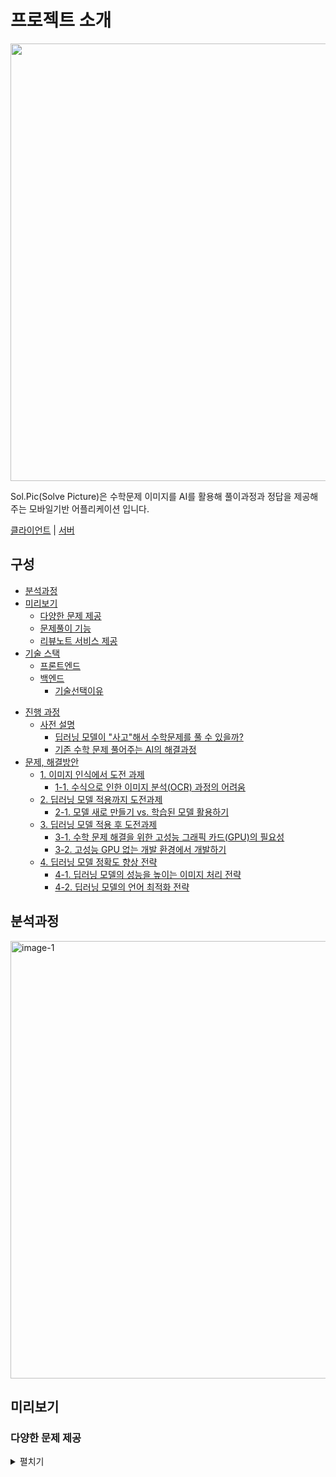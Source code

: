 # 프로젝트 소개

<div align = "left">
<img width="700" src="https://github.com/user-attachments/assets/984574f0-565e-4b54-8cca-b869b161389d" />
<br>
<p>
Sol.Pic(Solve Picture)은 수학문제 이미지를 AI를 활용해 풀이과정과 정답을 제공해주는 모바일기반 어플리케이션 입니다.
</p>
<a href="https://github.com/SolPict/SolPict-server">클라이언트</a> |
<a href="https://github.com/SolPict/SolPict-server">서버</a> 
</div>

## 구성

<!-- toc -->

- [분석과정](#%EB%B6%84%EC%84%9D%EA%B3%BC%EC%A0%95)
- [미리보기](#%EB%AF%B8%EB%A6%AC%EB%B3%B4%EA%B8%B0)
  - [다양한 문제 제공](#%EB%8B%A4%EC%96%91%ED%95%9C-%EB%AC%B8%EC%A0%9C-%EC%A0%9C%EA%B3%B5)
  - [문제풀이 기능](#%EB%AC%B8%EC%A0%9C%ED%92%80%EC%9D%B4-%EA%B8%B0%EB%8A%A5)
  - [리뷰노트 서비스 제공](#%EB%A6%AC%EB%B7%B0%EB%85%B8%ED%8A%B8-%EC%84%9C%EB%B9%84%EC%8A%A4-%EC%A0%9C%EA%B3%B5)
- [기술 스택](#%EA%B8%B0%EC%88%A0-%EC%8A%A4%ED%83%9D)
  - [프론트엔드](#%ED%94%84%EB%A1%A0%ED%8A%B8%EC%97%94%EB%93%9C)
  - [백엔드](#%EB%B0%B1%EC%97%94%EB%93%9C)
    - [기술선택이유](#%EA%B8%B0%EC%88%A0%EC%84%A0%ED%83%9D%EC%9D%B4%EC%9C%A0)

* [진행 과정](#%EC%A7%84%ED%96%89-%EA%B3%BC%EC%A0%95)
  - [사전 설명](#%EC%82%AC%EC%A0%84-%EC%84%A4%EB%AA%85)
    - [딥러닝 모델이 "사고"해서 수학문제를 풀 수 있을까?](#%EB%94%A5%EB%9F%AC%EB%8B%9D-%EB%AA%A8%EB%8D%B8%EC%9D%B4-%EC%82%AC%EA%B3%A0%ED%95%B4%EC%84%9C-%EC%88%98%ED%95%99%EB%AC%B8%EC%A0%9C%EB%A5%BC-%ED%92%80-%EC%88%98-%EC%9E%88%EC%9D%84%EA%B9%8C)
    - [기존 수학 문제 풀어주는 AI의 해결과정](#%EA%B8%B0%EC%A1%B4-%EC%88%98%ED%95%99-%EB%AC%B8%EC%A0%9C-%ED%92%80%EC%96%B4%EC%A3%BC%EB%8A%94-ai%EC%9D%98-%ED%95%B4%EA%B2%B0%EA%B3%BC%EC%A0%95)
* [문제, 해결방안](#%EB%AC%B8%EC%A0%9C-%ED%95%B4%EA%B2%B0%EB%B0%A9%EC%95%88)
  - [1. 이미지 인식에서 도전 과제](#1-%EC%9D%B4%EB%AF%B8%EC%A7%80-%EC%9D%B8%EC%8B%9D%EC%97%90%EC%84%9C-%EB%8F%84%EC%A0%84-%EA%B3%BC%EC%A0%9C)
    - [1-1. 수식으로 인한 이미지 분석(OCR) 과정의 어려움](#1-1-%EC%88%98%EC%8B%9D%EC%9C%BC%EB%A1%9C-%EC%9D%B8%ED%95%9C-%EC%9D%B4%EB%AF%B8%EC%A7%80-%EB%B6%84%EC%84%9Docr-%EA%B3%BC%EC%A0%95%EC%9D%98-%EC%96%B4%EB%A0%A4%EC%9B%80)
  - [2. 딥러닝 모델 적용까지 도전과제](#2-%EB%94%A5%EB%9F%AC%EB%8B%9D-%EB%AA%A8%EB%8D%B8-%EC%A0%81%EC%9A%A9%EA%B9%8C%EC%A7%80-%EB%8F%84%EC%A0%84%EA%B3%BC%EC%A0%9C)
    - [2-1. 모델 새로 만들기 vs. 학습된 모델 활용하기](#2-1-%EB%AA%A8%EB%8D%B8-%EC%83%88%EB%A1%9C-%EB%A7%8C%EB%93%A4%EA%B8%B0-vs-%ED%95%99%EC%8A%B5%EB%90%9C-%EB%AA%A8%EB%8D%B8-%ED%99%9C%EC%9A%A9%ED%95%98%EA%B8%B0)
  - [3. 딥러닝 모델 적용 후 도전과제](#3-%EB%94%A5%EB%9F%AC%EB%8B%9D-%EB%AA%A8%EB%8D%B8-%EC%A0%81%EC%9A%A9-%ED%9B%84-%EB%8F%84%EC%A0%84%EA%B3%BC%EC%A0%9C)
    - [3-1. 수학 문제 해결을 위한 고성능 그래픽 카드(GPU)의 필요성](#3-1-%EC%88%98%ED%95%99-%EB%AC%B8%EC%A0%9C-%ED%95%B4%EA%B2%B0%EC%9D%84-%EC%9C%84%ED%95%9C-%EA%B3%A0%EC%84%B1%EB%8A%A5-%EA%B7%B8%EB%9E%98%ED%94%BD-%EC%B9%B4%EB%93%9Cgpu%EC%9D%98-%ED%95%84%EC%9A%94%EC%84%B1)
    - [3-2. 고성능 GPU 없는 개발 환경에서 개발하기](#3-2-%EA%B3%A0%EC%84%B1%EB%8A%A5-gpu-%EC%97%86%EB%8A%94-%EA%B0%9C%EB%B0%9C-%ED%99%98%EA%B2%BD%EC%97%90%EC%84%9C-%EA%B0%9C%EB%B0%9C%ED%95%98%EA%B8%B0)
  - [4. 딥러닝 모델 정확도 향상 전략](#4-%EB%94%A5%EB%9F%AC%EB%8B%9D-%EB%AA%A8%EB%8D%B8-%EC%A0%95%ED%99%95%EB%8F%84-%ED%96%A5%EC%83%81-%EC%A0%84%EB%9E%B5)
    - [4-1. 딥러닝 모델의 성능을 높이는 이미지 처리 전략](#4-1-%EB%94%A5%EB%9F%AC%EB%8B%9D-%EB%AA%A8%EB%8D%B8%EC%9D%98-%EC%84%B1%EB%8A%A5%EC%9D%84-%EB%86%92%EC%9D%B4%EB%8A%94-%EC%9D%B4%EB%AF%B8%EC%A7%80-%EC%B2%98%EB%A6%AC-%EC%A0%84%EB%9E%B5)
    - [4-2. 딥러닝 모델의 언어 최적화 전략](#4-2-%EB%94%A5%EB%9F%AC%EB%8B%9D-%EB%AA%A8%EB%8D%B8%EC%9D%98-%EC%96%B8%EC%96%B4-%EC%B5%9C%EC%A0%81%ED%99%94-%EC%A0%84%EB%9E%B5)

<!-- tocstop -->

## 분석과정

<div align="left">
<img width="700" alt="image-1" src="https://github.com/user-attachments/assets/7daf2431-ab11-4321-967f-ce1086d92cf6">   
</div>

## 미리보기

### 다양한 문제 제공

<details>
<summary>펼치기</summary>
<div markdown="1">
<details>
<summary>펼치기</summary>
<div markdown="1">
<div align="left">
<img src="https://github.com/user-attachments/assets/65386a10-6372-42cd-9898-4dcc187182af"  width="200" height="400" />
</div>
</div>
</details>

### 문제풀이 기능

<details>
<summary>펼치기</summary>
<div markdown="2">
<div align="left">
<img src="https://github.com/user-attachments/assets/bac8d9ca-2778-472a-9762-30069dc7d327"  width="200" height="400" />
<img src="https://github.com/user-attachments/assets/86cb313c-b7a3-4a3a-8cdc-c979ea2cf27b"  width="200" height="400" />
</div>
</div>
</details>

### 리뷰노트 서비스 제공

<details>
<summary>펼치기</summary>
<div markdown="3">
<details>
<summary>펼치기</summary>
<div markdown="3">
<div align="left">
<img src="https://github.com/user-attachments/assets/92274187-b471-4a08-add5-163542f834b7"  width="200" height="400" />
<img src="https://github.com/user-attachments/assets/c1fe6738-28f7-4982-8238-242166891660"  width="200" height="400" />
<img src="https://github.com/user-attachments/assets/b56e6e2f-93ba-4b6d-bb96-3a5dc28f2dab"  width="200" height="400" />
</div>
</details>

</div>

## 기술 스택

### 프론트엔드

<div align="left">
<a href="https://github.com/msdio/stackticon"><img src="https://firebasestorage.googleapis.com/v0/b/stackticon-81399.appspot.com/o/images%2F1729064190666?alt=media&token=ee57095c-a352-4385-ad04-b6b2fe07ae55" alt="프론트엔드" /></a>
</div>
<div align="left">
<a href="https://github.com/msdio/stackticon"><img src="https://firebasestorage.googleapis.com/v0/b/stackticon-81399.appspot.com/o/images%2F1729064190666?alt=media&token=ee57095c-a352-4385-ad04-b6b2fe07ae55" alt="프론트엔드" /></a>
</div>

### 백엔드

<div align="left">
<a href="https://github.com/msdio/stackticon"><img src="https://firebasestorage.googleapis.com/v0/b/stackticon-81399.appspot.com/o/images%2F1729064135249?alt=media&token=0a739831-764a-4485-a2b0-3bff371a377f" alt="백엔드" /></a>
</div>
<div align="left">
<a href="https://github.com/msdio/stackticon"><img src="https://firebasestorage.googleapis.com/v0/b/stackticon-81399.appspot.com/o/images%2F1729064135249?alt=media&token=0a739831-764a-4485-a2b0-3bff371a377f" alt="백엔드" /></a>
</div>

#### 기술선택이유

- **모바일 ✓** vs 웹

- 프로젝트의 메인기능인 이미지를 찍어서 문제를 해결하는 과정을 거치므로 유저입장에서 쉽게 이미지를 찍을 수 있는 **모바일** 기술을 선택하였습니다.
- 모바일일 경우 좀 더 유연한 환경에서 서비스를 제공받을 수 있기 때문에 사용자 경험을 극대화하기 위해 **모바일** 기술을 선택하였습니다.

- **Expo ✓** vs Cli

- 짧은 프로젝트 기한 동안 여러 가지를 구현해야 하는 입장으로써 다양한 API와 Expo Go라는 앱을 제공해 주어 개발을 용이하게 도와주기 때문에 **Expo**를 선택하였습니다.
- 모바일 플랫폼 환경에서 처음으로 개발해 보기 때문에 초기세팅과 빌드 및 배포 그리고 학습적인 측면에서 좀 더 간편하기 때문에
  **Expo**를 선택하였습니다.

- **Python ✓** vs Javascript

- 프로젝트에서 딥러닝 모델을 사용해야 해야 해서 pytorch 또는 TensorFlow가 꼭 필요한 상황이었기 때문에 **Python**언어를 선택하였습니다.
- 그 외에도 수식 관련 다룰 수 있는 SymPy, 이미지 처리(OCR) 관련해서도 OpenCV, EasyOCR 등 데이터를 조작하고 다룰 수 있게 도와주는 라이브러리들이 많았기 때문에 **Python**언어를 선택하였습니다.

- **S3 ✓**
- 기존 데이터베이스(MongoDB)가 있지만 프로젝트 특성상 이미지라는 용량이 큰 파일을 다루기 때문에 대용량의 데이터를 다루기 용이한 **S3**을 선택하였습니다.
- 클라이언트 측에서도 쉽게 접근할 수 있는 기능을 제공해 주기 때문에 서버의 부담을 줄일 수 있고 요청 또한 서버와 병렬적으로 보내서 작업할 수 있기 때문에 **S3**을 선택하였습니다.

# 진행 과정

총 프로젝트 기간: 9월 2일 ~ 10월 2일

| **주차**  | **계획**                                                                                                                                                                                             |
| --------- | ---------------------------------------------------------------------------------------------------------------------------------------------------------------------------------------------------- |
| **1주차** | - 아이디어 선정<br> - 선정된 아이디어 기술 스택 결정 및 검증                                                                                                                                         |
| **2주차** | - Expo 이용한 새로운 플랫폼(모바일) 정적페이지 구현<br> - 이미지 분석(OCR) 기술 구현 가능 여부 판단 -> API 사용으로 결론<br> - 딥러닝 모델 구현 가능 여부 판단 -> 학습된 딥러닝 모델 가져오기로 결론 |
| **3주차** | - 프로젝트에 적합한 이미지 분석(OCR) API 탐색 및 적용<br> - 프로젝트에 적합한 딥러닝 모델 탐색 및 적용                                                                                               |
| **4주차** | - 새로운 환경(FastAPI) 서버 CRUD 구현<br> - 클라이언트측 UI, UX 구현<br> - GPU 부재로 인한 집에서 서버 연결<br> - 상호연결에 의한 에러 처리                                                          |
| **4주차** | - 새로운 환경(FastAPI) 서버 CRUD 구현<br> - 클라이언트측 UI, UX 구현<br> - GPU 부재로 인한 집에서 서버 연결<br> - 상호연결에 의한 에러 처리                                                          |

## 사전 설명

### 딥러닝 모델이 "사고"해서 수학문제를 풀 수 있을까?

해당 질문의 답변은 "사고"해서 풀 수 없습니다.

"사고"의 사전적 의미로는 "어떤 것에 대하여 깊이 있게 생각한다."라는 뜻이 있습니다. 그럼 여기서 "생각한다"의 사전적 의미를 한 번 더 살펴보면 "결론을 얻으려고 헤아리고 판단하고 인식하는 관념의 과정"이라는 뜻을 찾을 수 있습니다.

AI와 사람을 비교했을 때, 사람의 경우 직관적이고 창의적인 과정을 통해 수학 문제를 해결합니다. 반면 AI는 대규모 데이터를 기반으로 규칙을 찾아내어 결과를 추론하고 예측하는 방식으로 문제에 접근하므로, “사고”를 한다고 볼 수 없습니다.

때문에 AI경우 수 많은 데이터를 기반으로 정답에 근접한 값을 단순히 "찾는다" 라는 표현이 더 가깝습니다.

그러면 어떻게 수학문제를 풀어야 할까요?

### 기존 수학 문제 풀어주는 AI의 해결과정

대부분의 서비스에서 AI가 수학문제를 풀 수 있는 것의 대한 해답은 **문제 전체**를 구조화된 코드 형태로 바꾸는 것에 있습니다.

구조화된 형태로 변환된 수학 문제는 딥러닝 AI에 의해 큰 문제 유형(대수학, 기하학, 통계학 등등)으로 먼저 분류됩니다. 그 후, 세부적으로(이차 방정식, 미적분, 확률과 통계 등등) 다시 분류되어 각 유형에 맞는 풀이 과정을 거칩니다. 문제 해결 과정과 정답은 기록되어, 마지막으로 자연어 생성(NLG) 과정을 통해 사용자에게 풀이 과정과 함께 결과가 제공됩니다.

<div align="left">
  <img width="700" alt="image" src="https://github.com/user-attachments/assets/b72259c8-492b-4060-a10c-0e075dc695c3">
<div align="left">
<img width="700" alt="image" src="https://github.com/user-attachments/assets/b72259c8-492b-4060-a10c-0e075dc695c3">
</div>
<br>
<br>

# 문제, 해결방안

<br>
<br>

# 문제, 해결방안

## 1. 이미지 인식에서 도전 과제

## 1. 이미지 인식에서 도전 과제

### 1-1. 수식으로 인한 이미지 분석(OCR) 과정의 어려움

### 1-1. 수식으로 인한 이미지 분석(OCR) 과정의 어려움

이미지 분석에서 정확도를 Confident로 나타낼 수 있는데 1에 가까울 수록 높은 정확도를 나타냅니다.

기존에 사용하려던 이미지 분석(OCR) 기술은 수식이 아닌 텍스트에 대해서는 비교적 정확하게 분석하는 것을 확인할 수 있고 텍스트 분석 결과의 신뢰도(Confident)가 1에 가까웠습니다. 하지만, 수식에 대한 분석은 정확도가 떨어지며, 신뢰도(Confident)가 0에 가까운 결과를 보여주었습니다.

|                                                     기존 이미지                                                     |                                                      분석 결과                                                      |
| :-----------------------------------------------------------------------------------------------------------------: | :-----------------------------------------------------------------------------------------------------------------: |
| <img width="300" alt="image" src="https://github.com/user-attachments/assets/17a8f385-742f-43b2-bb9c-449251cdf936"> | <img width="200" alt="image" src="https://github.com/user-attachments/assets/71410eda-12a2-4720-be1e-dfa8630b9e7e"> |

<br>

그렇게 수식을 인식시킬 방법을 고민하다가 두 가지 방법을 시도했습니다.

<INS>첫 번째 방법</INS>은 OpenCV를 사용하여 수식 영역과 텍스트 영역을 분리한 후, 각각 따로 분석하는 방식이었습니다.  
그러나 이 방법에서는 영역 분리가 제대로 이루어지지 않았고, 기대했던 성과를 얻기 위해선 openCV에 대해 깊게 공부할 시간이 필요하다는 것을 깨달았습니다.
<br>

|                                                     기존 이미지                                                     |                                                      분석 결과                                                      |
| :-----------------------------------------------------------------------------------------------------------------: | :-----------------------------------------------------------------------------------------------------------------: |
| <img width="300" alt="image" src="https://github.com/user-attachments/assets/cc6ff7a4-db3d-4f0a-b95f-8ca7a5df4228"> | <img width="300" alt="image" src="https://github.com/user-attachments/assets/2c86c052-0b2f-4a76-9d73-814abf11161b"> |

<INS>두 번째 방법</INS>은 여러 수식 전용 외부 API 서비스를 비교한 후, 가장 정확하게 수식을 분석해 주는 API를 선택하는 것이었습니다.  
이 방법을 통해, 수식과 텍스트 영역을 별도로 처리하는 대신, 수식 인식에 특화된 API를 사용하여 보다 정확한 결과를 얻을 수 있었습니다. 그 결과, 수식 분석이 성공적으로 완료되었고, 이전 방식에서 겪었던 문제들을 해결할 수 있었습니다.

|                                                     기존 이미지                                                     |                                                      분석 결과                                                      |
| :-----------------------------------------------------------------------------------------------------------------: | :-----------------------------------------------------------------------------------------------------------------: |
| <img width="300" alt="image" src="https://github.com/user-attachments/assets/495a3b71-a2b3-40f3-98bf-1021310114dc"> | <img width="300" alt="image" src="https://github.com/user-attachments/assets/5f46dace-1f49-4430-a558-ad5c98d5a14f"> |

## 2. 딥러닝 모델 적용까지 도전과제

### 2-1. 모델 새로 만들기 vs. 학습된 모델 활용하기

### 2-1. 모델 새로 만들기 vs. 학습된 모델 활용하기

제가 선택한 방법은 기존에 학습된 모델을 활용하는 것이었습니다. 이를 선택한 이유는 두 가지입니다.
제가 선택한 방법은 기존에 학습된 모델을 활용하는 것이었습니다. 이를 선택한 이유는 두 가지입니다.

<INS>첫째,</INS> 딥러닝 모델을 만들기 위한 학습시간이 부족했습니다.
<INS>첫째,</INS> 딥러닝 모델을 만들기 위한 학습시간이 부족했습니다.

딥러닝 모델을 만들기 위해서는 신경망의 구조, 역전파 알고리즘, 손실 함수의 작동 원리 등 딥러닝의 핵심 개념들을 깊이 이해해야 합니다. 또한, 모델을 만든 후에는 최적화 작업도 필요하며, 이는 높은 수준의 지식과 경험이 요구됩니다. 이 과정에는 많은 시간이 소요되기 때문에, 시간을 보다 효율적으로 관리하기 위해 기존에 학습된 모델을 활용하는 방법을 선택했습니다.

<INS>둘째,</INS> 학습에 필요한 데이터 양이 충분하지 않았습니다.

딥러닝 모델이 좋은 성능을 발휘하려면 많은 양의 학습 데이터가 필요합니다. 특히, 수학 문제 풀이와 관련된 모델의 경우 문제 유형에 따른 다양한 데이터를 확보해야 하는데, 이는 수학적 개념, 문제의 난이도, 문제 유형에 따라 달라질 수 있지만, 일반적으로 모델을 제대로 학습시키려면 최소 10,000개 이상의 많은 양의 데이터(문제, 풀이, 정답)가 필요합니다. 때문에 프로젝트 기한 동안 충분한 데이터를 확보하기 어렵다고 판단해서 학습된 모델을 활용하는 방법을 선택했습니다.

<div align="left"> 
<img width="700" alt="image" src="https://github.com/user-attachments/assets/3ab06a1a-d6b6-49b0-aedd-ca46685fcdaa">  
</div>
<br>

이러한 이유로 이미 학습된 모델을 가져와 제가 원하는 방향으로 추가 학습시키는 방식을 선택했습니다. 제가 사용한 모델은 단순한 수학 문제를 입력받아 풀이 과정과 답을 제공하는 AI 딥러닝 모델이었습니다.

## 3. 딥러닝 모델 적용 후 도전과제

## 3. 딥러닝 모델 적용 후 도전과제

### 3-1. 수학 문제 해결을 위한 고성능 그래픽 카드(GPU)의 필요성

### 3-1. 수학 문제 해결을 위한 고성능 그래픽 카드(GPU)의 필요성

딥러닝 모델을 사용하는데 가장 큰 어려움은 **그래픽카드(GPU)의 부재**였습니다.

그래픽카드가 필요한 이유는 2가지가 존재하는데

<INS>첫 번째 이유는 </INS> 대규모 딥러닝 모델(LLM)이 연산을 수행하는 데 많은 시간이 걸리기 때문입니다.
연산을 수행하는데 복잡하고 많은 행렬 계산이 필요합니다. 연산을 CPU로 처리할 경우 상당한 시간이 소요되어 성능 저하를 초래할 수 있는 반면, GPU는 병렬 작업에 특화되어 있어 동시에 많은 계산을 수행할 수 있어 연산 시간을 획기적으로 단축할 수 있습니다. 그렇기 때문에 수학 문제를 해결할때 복잡한 수식과 행렬 계산을 GPU를 사용하면 훨씬 더 빠르게 처리할 수 있습니다.

<INS>두 번째 이유</INS>는 대규모 딥러닝 모델(LLM)을 학습하고 훈련하는 과정에서도 많은 시간이 필요합니다.
대규모 모델을 학습하기 위해선 최소 몇 백만에서 많게는 수 억개의 매개변수를 조정해야 합니다.따라서 시간을 효율적으로 단축하기 위해 병렬적으로 수행해야 하며, GPU의 병렬 처리 능력을 활용하여 훈련 시간을 크게 단축할 수 있습니다.

따라서, 대규모 딥러닝 모델에서 연산과 훈련 과정에서 요구되는 많은 시간을 효율적으로 단축할 수 있도록 도와줍니다.

### 3-2. 고성능 GPU 없는 개발 환경에서 개발하기

딥러닝 모델을 사용하기 위해서는 고성능 GPU가 반드시 필요했지만 프로젝트를 진행했던 개발 환경에서는 GPU가 부재인 상황이였습니다. 그래서 이를 해결하기 위해 <INS>두 가지 방법</INS>을 활용해서 개발을 진행하였습니다.

<INS>첫 번째 방법으로는</INS>, 클라우드 기반 개발 환경인 ‘Colab’을 활용했습니다.
Colab은 클라우드 환경에서 고성능 GPU를 제공하므로, 이를 통해 딥러닝 모델을 실행하고, 입력에 따른 출력을 받아와서 사용할 수 있었습니다. 이렇게 클라우드 환경을 이용하면 GPU가 없는 환경에서도 복잡한 모델을 실행한 결과를 받아서 사용할 수 있었습니다.

<img width="700" alt="image-7" src="https://github.com/user-attachments/assets/3978fcf5-82a9-4fb1-b631-38cc72ac8ccf">

<br>

<INS>두 번째 방법으로는</INS>, 로컬 서버를 외부에서 접근할 수 있게 해주는 도구인 ‘ngrok’을 사용했습니다.  
ngrok을 통해 집에 있는 데스크톱 컴퓨터를 서버로 활용할 수 있었습니다. ngrok은 로컬에서 실행 중인 서버를 안전한 터널링을 통해 인터넷에 공개할 수 있게 해주며, 이를 통해 외부 어디서든 로컬 서버에 접근할 수 있습니다. 이렇게 데스크톱의 성능을 활용하여 더 안정적인 환경에서 모델을 실행할 수 있었습니다.

<img width="700" alt="image" src="https://github.com/user-attachments/assets/8e44e336-7c52-444d-a9a5-0feac95c631b">

<br>

위의 방법들을 통해 고성능 GPU의 부족 문제를 간접적으로 해결하면서, GPU가 없는 환경에서도 대규모 모델을 사용하면서 개발을 진행할 수 있었습니다.

## 4. 딥러닝 모델 정확도 향상 전략

## 4. 딥러닝 모델 정확도 향상 전략

### 4-1. 딥러닝 모델의 성능을 높이는 이미지 처리 전략

이미지 분석(OCR)을 통한 정확도를 향상하기 위해 저는 <INS>2가지 방법</INS>을 사용하였습니다.

<INS>첫 번째 방법으로</INS>, 비교를 통해서 좀 더 정확도가 높은 API를 사용하였습니다.

기존 OCR 경우 원본 사진이 흐릿하거나 초점이 안맞을 경우 이미지 인식에서 부정확한 경우가 많았습니다. 하지만 새로운 API를 사용하면서 이러한 문제들이 크게 개선되었습니다.

|                                                             변경 전                                                              |                                                             변경 후                                                              |
| :------------------------------------------------------------------------------------------------------------------------------: | :------------------------------------------------------------------------------------------------------------------------------: |
| <img width="300" height="130" alt="image" src="https://github.com/user-attachments/assets/d993e768-e3c3-4022-b6d8-6d63443a1965"> | <img width="300" height="130" alt="image" src="https://github.com/user-attachments/assets/251c775b-1976-45aa-a145-fed607ccb9cd"> |
| <img width="300" height="130" alt="image" src="https://github.com/user-attachments/assets/72adfe4f-9062-48a0-baaf-14e0749277b7"> | <img width="300" height="130" alt="image" src="https://github.com/user-attachments/assets/1f2108e2-3ef5-4d75-a9d8-aa26d0d8181f"> |

원본 사진이 다소 어둡거나 번호 인식에 문제가 있었던 부분이 개선된 것을 확인할 수 있습니다. 더 정확한 분석을 제공하는 API를 통해 이미지 분석의 정확도가 크게 향상되었습니다.

<INS>두 번째 방법으로</INS>, 이미지 자르기 기능과 회전 기능을 추가해 정확도를 더욱 높였습니다.
<INS>두 번째 방법으로</INS>, 이미지 자르기 기능과 회전 기능을 추가해 정확도를 더욱 높였습니다.

| 이미지 자르기                                                                                                                    | 이미지 회전                                                                                                           |
| -------------------------------------------------------------------------------------------------------------------------------- | --------------------------------------------------------------------------------------------------------------------- |
| <img width="200" height="400" alt="image" src="https://github.com/user-attachments/assets/2ad7ee58-b80a-4300-9c33-33b722101fd1"> | <img src="https://github.com/user-attachments/assets/2f44fcaf-004f-4aef-a169-54792b3db69c" width="200" height="400"/> |

위 사진처럼, 이미지 자르기를 통해 불필요한 부분을 제거하여 OCR 처리 시 중요한 부분만 인식할 수 있도록 했습니다. 또한, 기울어진 이미지를 회전 기능으로 보정해, 인식 대상이 똑바로 정렬되도록 하여 인식의 정확도를 더욱 높였습니다. 이러한 전처리 과정은 OCR 엔진이 텍스트를 보다 정확하게 추출할 수 있게 해 주었습니다.

추가로, 더 나은 정확도를 위해 직접 이미지 분석(OCR) 기술을 배우고 활용하는 것도 고려해 볼 수 있습니다. 이 방법은 이미지 전처리와 후처리를 더욱 세밀하게 다룰 수 있게 해 주며, 특정 문제에 맞춤형으로 OCR 성능을 최적화할 수 있는 가능성을 제공합니다. 예를 들어, 텍스트 추출 전 이미지의 노이즈를 제거하거나, 특정 문자 패턴에 맞게 조정하는 등의 작업을 수행할 수 있습니다. 이를 통해 더 정밀한 OCR 처리 결과를 얻을 수 있을 것입니다.

### 4-2. 딥러닝 모델의 언어 최적화 전략

학습된 모델의 사용 언어에 맞춰 입력을 해주는 작업을 통해 정확도를 향상해주는 방법을 사용하였습니다.

| 언어 |                                                               입력                                                               |                                                               결과                                                               |
| :--: | :------------------------------------------------------------------------------------------------------------------------------: | :------------------------------------------------------------------------------------------------------------------------------: |
| 한글 | <img width="300" height="130" alt="image" src="https://github.com/user-attachments/assets/49c29b6d-6d53-40b3-8aed-af4c159aff9b"> | <img width="300" height="130" alt="image" src="https://github.com/user-attachments/assets/43695712-9e9b-430b-b27e-35b40d9c32ea"> |
| 영어 | <img width="300" height="130" alt="image" src="https://github.com/user-attachments/assets/2b86df11-3164-470a-a151-ee3f0c678212"> | <img width="300" height="130" alt="image" src="https://github.com/user-attachments/assets/b165e05f-b064-4b4c-9a3d-a2be8d1629c8"> |

결과를 보면, 한글로 입력했을 때는 "5"라는 오답이 나오는 것을 볼 수 있습니다. 반면, 영어로 입력했을 때는 정상적으로 "0.5 (1/2)"라는 답이 도출되었습니다. 이는 모델이 영어 데이터로 학습된 경우, 영어로 입력할 때 더 정확한 결과를 제공할 수 있다는 것을 보여줍니다.

따라서, 모델에 입력하기 전에 한글 데이터를 영어로 변환하는 전처리 과정을 추가했습니다. 이를 통해, 입력 언어와 모델의 학습 언어를 일치시킴으로써, 결과의 정확도를 향상시킬 수 있었습니다. 이 방법은 특히 모델이 특정 언어에서 학습된 경우에 유용하며, 자연스러운 언어 처리가 중요한 딥러닝 모델에서 효과적으로 사용할 수 있습니다.

이를 통해 입력 데이터와 모델의 학습 데이터 간의 언어적 일관성이 모델 성능에 중요한 영향을 미친다는 점을 확인할 수 있게 해주었습니다.

<!--
(예정)

4-2. 딥러닝 모델 학습을 통한 정확도 향상

5. 수식으로 인한 문제점

- AI에서 반환된 영어풀이 번역시 문제
- Expo 에서 렌더링시 문제

6. 문제풀이 분석시 요청응답 시간 최적화

- 폴링
- 서브서버 구현
- 다른 페이지로 이동가능
- OCR 미리 요청

7. 이미지 데이터 관련 처리

- 데이터베이스 관리
- 이미지 상태관리

- 메인페이지 이미지들 렌더링 -->

<!-- # 프로젝트 소감

짧았던 프로젝트 기간에 비해 프로젝트 규모가 컸던 만큼, 전체적인 구현을 시간 내에 완료하는 것이 매우 중요했습니다.

특히 OCR과 딥러닝에 대한 초반 지식이 부족했기 때문에 시도를 통해 이러한 기술들을 구현할 수 있을지에 대한 판단이 불확실했습니다. 그래서 시도와 도전 하는데 시간 관리에 어려움을 겪었고, 어떤 선택을 해야지 프로젝트를 완성에 가까이 이끌 수 있을지에 대한 고민이 있었습니다.

또한, 익숙하지 않은 모바일 플랫폼 환경과 새로운 언어인 Python은 “내가 과연 잘할 수 있을까?”라는 걱정을 안겨주었지만, 동시에 새로운 기술을 배운다는 기대감도 함께했습니다. 덕분에 프로젝트를 진행하면서 새로운 기술을 배우고 사용하는 데 큰 재미와 즐거움을 느낄 수 있었습니다.

이번 프로젝트를 통해 다양한 기술을 접할 수 있었고, 회사나 직장에 들어가기 전 “시간 내에 목표를 완수한다”는 책임감도 미리 배울 수 있는 뜻깊은 시간이었습니다. -->
